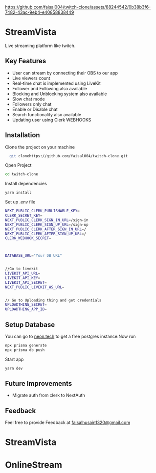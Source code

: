 


https://github.com/faisal004/twitch-clone/assets/88244542/0b38b3f6-7482-43ac-9eb4-e40858838449


# StreamVista

Live streaming platform like twitch.

## Key Features

- User can stream by connecting their OBS to our app
- Live viewers count
- Real-time chat is implemented using LiveKit
- Follower and Following also available
- Blocking and Unblocking system also available
- Slow chat mode
- Followers only chat
- Enable or Disable chat
- Search functionality also available
- Updating user using Clerk WEBHOOKS


## Installation

Clone the project on your machine

```bash
  git clonehttps://github.com/faisal004/twitch-clone.git
```
Open Project
```bash
cd twitch-clone
```
Install dependencies
```bash
yarn install
```

Set up .env file
```bash
NEXT_PUBLIC_CLERK_PUBLISHABLE_KEY=
CLERK_SECRET_KEY=
NEXT_PUBLIC_CLERK_SIGN_IN_URL=/sign-in
NEXT_PUBLIC_CLERK_SIGN_UP_URL=/sign-up
NEXT_PUBLIC_CLERK_AFTER_SIGN_IN_URL=/
NEXT_PUBLIC_CLERK_AFTER_SIGN_UP_URL=/
CLERK_WEBHOOK_SECRET=



DATABASE_URL="Your DB URL"


//Go to livekit
LIVEKIT_API_URL=
LIVEKIT_API_KEY=
LIVEKIT_API_SECRET=
NEXT_PUBLIC_LIVEKIT_WS_URL=


// Go to Uploading thing and get credentials
UPLOADTHING_SECRET=
UPLOADTHING_APP_ID=
```

## Setup Database
You can go to [neon.tech](https://neon.tech) to get a free postgres instance.Now run
```bash
npx prisma generate
npx prisma db push

```
Start app
```bash
yarn dev
```

## Future Improvements

- Migrate auth from clerk to NextAuth

## Feedback 

Feel free to provide Feedback at 
faisalhusain1320@gmail.com
# StreamVista
# OnlineStream
